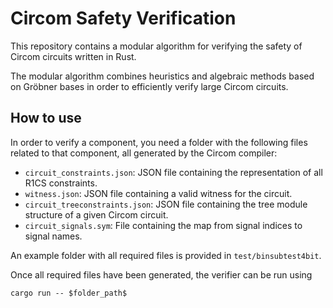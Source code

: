 # Circom Safety Verification

This repository contains a modular algorithm for verifying the safety of Circom circuits written in Rust.

The modular algorithm combines heuristics and algebraic methods based on Gröbner bases in order to efficiently verify
large Circom circuits.

## How to use

In order to verify a component, you need a folder with the following files related to that component, all generated by
the Circom compiler:

- `circuit_constraints.json`: JSON file containing the representation of all R1CS constraints.
- `witness.json`: JSON file containing a valid witness for the circuit.
- `circuit_treeconstraints.json`: JSON file containing the tree module structure of a given Circom circuit.
- `circuit_signals.sym`: File containing the map from signal indices to signal names.

An example folder with all required files is provided in `test/binsubtest4bit`.

Once all required files have been generated, the verifier can be run using

``cargo run -- $folder_path$``
